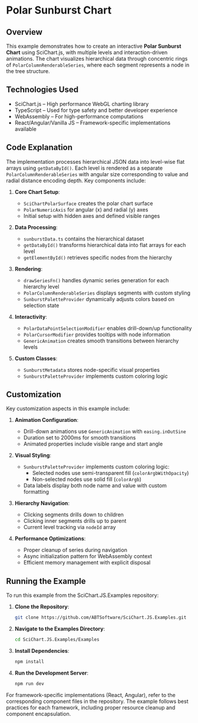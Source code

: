 # Polar Sunburst Chart

## Overview

This example demonstrates how to create an interactive **Polar Sunburst Chart** using SciChart.js, with multiple levels and interaction-driven animations. The chart visualizes hierarchical data through concentric rings of `PolarColumnRenderableSeries`, where each segment represents a node in the tree structure.

## Technologies Used

- SciChart.js – High performance WebGL charting library
- TypeScript – Used for type safety and better developer experience
- WebAssembly – For high-performance computations
- React/Angular/Vanilla JS – Framework-specific implementations available

## Code Explanation

The implementation processes hierarchical JSON data into level-wise flat arrays using `getDataById()`. Each level is rendered as a separate `PolarColumnRenderableSeries` with angular size corresponding to value and radial distance encoding depth. Key components include:

1. **Core Chart Setup**:
   - `SciChartPolarSurface` creates the polar chart surface
   - `PolarNumericAxis` for angular (x) and radial (y) axes
   - Initial setup with hidden axes and defined visible ranges

2. **Data Processing**:
   - `sunburstData.ts` contains the hierarchical dataset
   - `getDataById()` transforms hierarchical data into flat arrays for each level
   - `getElementById()` retrieves specific nodes from the hierarchy

3. **Rendering**:
   - `drawSeriesFn()` handles dynamic series generation for each hierarchy level
   - `PolarColumnRenderableSeries` displays segments with custom styling
   - `SunburstPaletteProvider` dynamically adjusts colors based on selection state

4. **Interactivity**:
   - `PolarDataPointSelectionModifier` enables drill-down/up functionality
   - `PolarCursorModifier` provides tooltips with node information
   - `GenericAnimation` creates smooth transitions between hierarchy levels

5. **Custom Classes**:
   - `SunburstMetadata` stores node-specific visual properties
   - `SunburstPaletteProvider` implements custom coloring logic

## Customization

Key customization aspects in this example include:

1. **Animation Configuration**:
   - Drill-down animations use `GenericAnimation` with `easing.inOutSine`
   - Duration set to 2000ms for smooth transitions
   - Animated properties include visible range and start angle

2. **Visual Styling**:
   - `SunburstPaletteProvider` implements custom coloring logic:
     - Selected nodes use semi-transparent fill (`colorArgbWithOpacity`)
     - Non-selected nodes use solid fill (`colorArgb`)
   - Data labels display both node name and value with custom formatting

3. **Hierarchy Navigation**:
   - Clicking segments drills down to children
   - Clicking inner segments drills up to parent
   - Current level tracking via `nodeId` array

4. **Performance Optimizations**:
   - Proper cleanup of series during navigation
   - Async initialization pattern for WebAssembly context
   - Efficient memory management with explicit disposal

## Running the Example

To run this example from the SciChart.JS.Examples repository:

1. **Clone the Repository**:
   ```bash
   git clone https://github.com/ABTSoftware/SciChart.JS.Examples.git
   ```

2. **Navigate to the Examples Directory**:
   ```bash
   cd SciChart.JS.Examples/Examples
   ```

3. **Install Dependencies**:
   ```bash
   npm install
   ```

4. **Run the Development Server**:
   ```bash
   npm run dev
   ```

For framework-specific implementations (React, Angular), refer to the corresponding component files in the repository. The example follows best practices for each framework, including proper resource cleanup and component encapsulation.